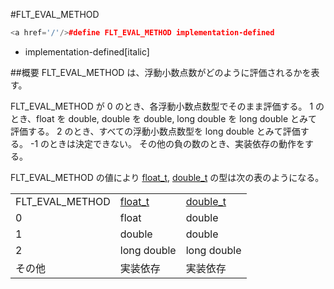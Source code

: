 #FLT_EVAL_METHOD
```cpp
<a href='/'/>#define FLT_EVAL_METHOD implementation-defined
```
* implementation-defined[italic]

##概要
FLT_EVAL_METHOD は、浮動小数点数がどのように評価されるかを表す。

FLT_EVAL_METHOD が 0 のとき、各浮動小数点数型でそのまま評価する。
1 のとき、float を double, double を double, long double を long double とみて評価する。
2 のとき、すべての浮動小数点数型を long double とみて評価する。
-1 のときは決定できない。
その他の負の数のとき、実装依存の動作をする。

FLT_EVAL_METHOD の値により [float_t](/reference/cmath/float_t.md), [double_t](/reference/cmath/double_t.md) の型は次の表のようになる。


| | | |
|-----------------|--------------------------------------------------------------------------------------|----------------------------------------------------------------------------------------|
| FLT_EVAL_METHOD | [float_t](/reference/cmath/float_t.md) | [double_t](/reference/cmath/double_t.md) |
| 0 | float | double |
| 1 | double | double |
| 2 | long double | long double |
| その他 | 実装依存 | 実装依存 |

